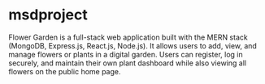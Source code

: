# msdproject
Flower Garden is a full-stack web application built with the MERN stack (MongoDB, Express.js, React.js, Node.js). It allows users to add, view, and manage flowers or plants in a digital garden. Users can register, log in securely, and maintain their own plant dashboard while also viewing all flowers on the public home page.
